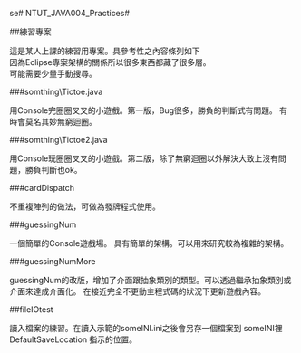 se# NTUT_JAVA004_Practices#

##練習專案  

這是某人上課的練習用專案。具參考性之內容條列如下  
因為Eclipse專案架構的關係所以很多東西都藏了很多層。  
可能需要少量手動搜尋。

###somthing\Tictoe.java  

用Console完圈圈叉叉的小遊戲。第一版，Bug很多，勝負的判斷式有問題。
有時會莫名其妙無窮迴圈。

###somthing\Tictoe2.java   

用Console玩圈圈叉叉的小遊戲。第二版，除了無窮迴圈以外解決大致上沒有問題，勝負判斷也ok。

###cardDispatch   

不重複陣列的做法，可做為發牌程式使用。

###guessingNum

一個簡單的Console遊戲場。
具有簡單的架構。可以用來研究較為複雜的架構。

###guessingNumMore

guessingNum的改版，增加了介面跟抽象類別的類型。可以透過繼承抽象類別或介面來達成介面化。
在接近完全不更動主程式碼的狀況下更新遊戲內容。

##fileIOtest    

讀入檔案的練習。在讀入示範的someINI.ini之後會另存一個檔案到 someINI裡 DefaultSaveLocation 指示的位置。
